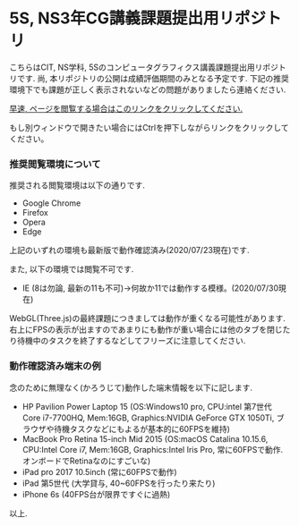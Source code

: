 # 5S, NS3年CG講義課題提出用リポジトリ
こちらはCIT, NS学科, 5Sのコンピュータグラフィクス講義課題提出用リポジトリです. 尚, 本リポジトリの公開は成績評価期間のみとなる予定です. 下記の推奨環境下でも課題が正しく表示されないなどの問題がありましたら連絡ください.

[早速, ページを閲覧する場合はこのリンクをクリックしてください.](https://nkgw-marronnier.github.io/index.html)

もし別ウィンドウで開きたい場合にはCtrlを押下しながらリンクをクリックしてください。

### 推奨閲覧環境について
推奨される閲覧環境は以下の通りです.

* Google Chrome
* Firefox
* Opera
* Edge

上記のいずれの環境も最新版で動作確認済み(2020/07/23現在)です.

また, 以下の環境では閲覧不可です.

* IE (8は勿論, 最新の11も不可)->何故か11では動作する模様。(2020/07/30現在)

WebGL(Three.js)の最終課題につきましては動作が重くなる可能性があります. 右上にFPSの表示が出ますのであまりにも動作が重い場合には他のタブを閉じたり待機中のタスクを終了するなどしてフリーズに注意してください.

### 動作確認済み端末の例
念のために無理なく(かろうじて)動作した端末情報を以下に記します.

* HP Pavilion Power Laptop 15 (OS:Windows10 pro, CPU:intel 第7世代 Core i7-7700HQ, Mem:16GB, Graphics:NVIDIA GeForce GTX 1050Ti, ブラウザや待機タスクなどにもよるが基本的に60FPSを維持)
* MacBook Pro Retina 15-inch Mid 2015 (OS:macOS Catalina 10.15.6, CPU:Intel Core i7, Mem:16GB, Graphics:Intel Iris Pro, 常に60FPSで動作. オンボードでRetinaなのにすごいな)
* iPad pro 2017 10.5inch (常に60FPSで動作)
* iPad 第5世代 (大学貸与, 40~60FPSを行ったり来たり)
* iPhone 6s (40FPS台が限界ですぐに過熱)

以上.
